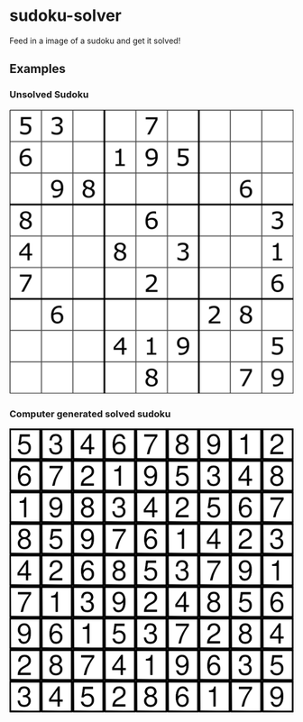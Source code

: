 # sudoku-solver
Feed in a image of a sudoku and get it solved!

## Examples
### Unsolved Sudoku
![unsolved](./images/sudoko.png)

### Computer generated solved sudoku
![solved](./images/solved.png)
